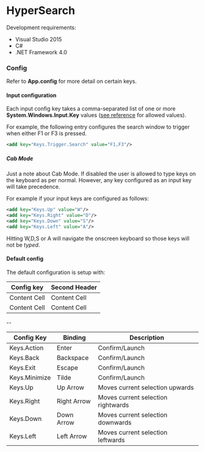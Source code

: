 # HyperSearch

Development requirements:
 
* Visual Studio 2015
* C#
* .NET Framework 4.0


### Config

Refer to **App.config** for more detail on certain keys.

#### Input configuration 

Each input config key takes a comma-separated list of one or more **System.Windows.Input.Key** values ([see reference](https://msdn.microsoft.com/en-us/library/system.windows.input.key%28v=vs.110%29.aspx) for allowed values).

For example, the following entry configures the search window to trigger when either F1 or F3 is pressed.

```xml
<add key="Keys.Trigger.Search" value="F1,F3"/>
```

##### Cab Mode
Just a note about Cab Mode. If disabled the user is allowed to type keys on the keyboard as per normal. However, any key configured as an input key will take precedence. 

For example if your input keys are configured as follows:

```xml
<add key="Keys.Up" value="W"/>
<add key="Keys.Right" value="D"/>
<add key="Keys.Down" value="S"/>
<add key="Keys.Left" value="A"/>
```
Hitting W,D,S or A will navigate the onscreen keyboard so those keys will not be *typed*.


#### Default config

The default configuration is setup with:

Config key  | Second Header
------------- | -------------
Content Cell  | Content Cell
Content Cell  | Content Cell

--

Config Key | Binding | Description
------------- | ------------- | -------------
Keys.Action | Enter | Confirm/Launch
Keys.Back|Backspace|Confirm/Launch
Keys.Exit|Escape|Confirm/Launch
Keys.Minimize|Tilde|Confirm/Launch
Keys.Up|Up Arrow|Moves current selection upwards
Keys.Right|Right Arrow|Moves current selection rightwards
Keys.Down|Down Arrow|Moves current selection downwards
Keys.Left|Left Arrow|Moves current selection leftwards